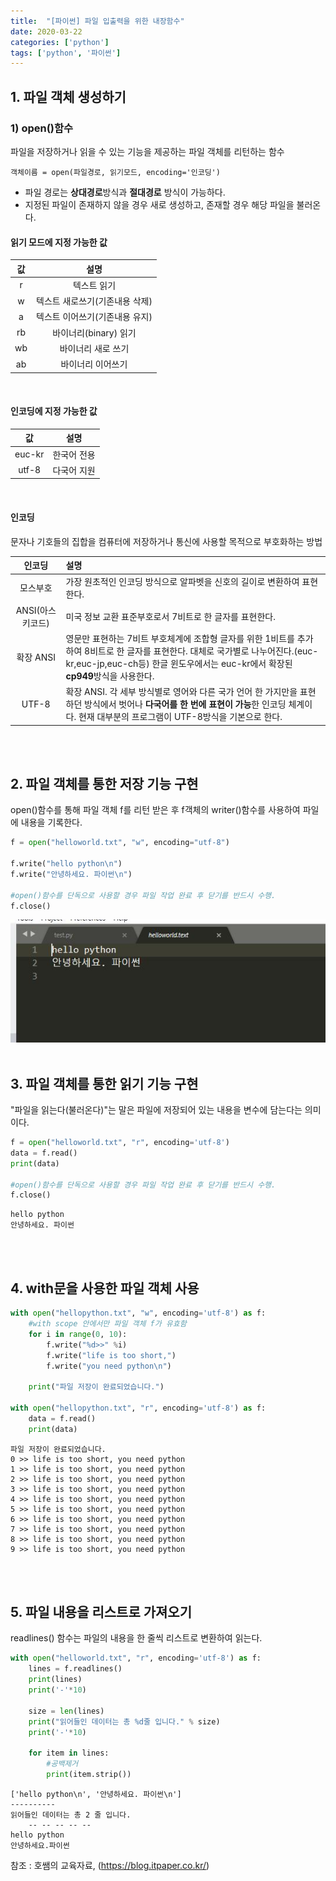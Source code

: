 ```yaml
---
title:  "[파이썬] 파일 입출력을 위한 내장함수"
date: 2020-03-22
categories: ['python']
tags: ['python', '파이썬']
---
```

## 1. 파일 객체 생성하기

### 1) open()함수

파일을 저장하거나 읽을 수 있는 기능을 제공하는 파일 객체를 리턴하는 함수

```
객체이름 = open(파일경로, 읽기모드, encoding='인코딩')
```

- 파일 경로는 **상대경로**방식과 **절대경로** 방식이 가능하다.
- 지정된 파일이 존재하지 않을 경우 새로 생성하고, 존재할 경우 해당 파일을 불러온다.

#### 읽기 모드에 지정 가능한 값

|값|설명|
|:--:|:--:|
|r| 텍스트 읽기|
|w|텍스트 새로쓰기(기존내용 삭제)|
|a|텍스트 이어쓰기(기존내용 유지)|
|rb|바이너리(binary) 읽기|
|wb|바이너리 새로 쓰기|
|ab|바이너리 이어쓰기|

<br>

#### **인코딩**에 지정 가능한 값

|값| 설명|
|:--:|:--:|
|euc-kr|한국어 전용|
|utf-8|다국어 지원|

<br>

#### 인코딩

문자나 기호들의 집합을 컴퓨터에 저장하거나 통신에 사용할 목적으로 부호화하는 방법

|인코딩| 설명|
|:--:|:--|
|모스부호| 가장 원초적인 인코딩 방식으로 알파벳을 신호의 길이로 변환하여 표현한다.|
|ANSI(아스키코드)|미국 정보 교환 표준부호로서 7비트로 한 글자를 표현한다.|
|확장 ANSI|영문만 표현하는 7비트 부호체계에 조합형 글자를 위한 1비트를 추가하여 8비트로 한 글자를 표현한다. 대체로 국가별로 나누어진다.(euc-kr,euc-jp,euc-ch등) 한글 윈도우에서는 euc-kr에서 확장된 **cp949**방식을 사용한다.|
|UTF-8|확장 ANSI. 각 세부 방식별로 영어와 다른 국가 언어 한 가지만을 표현하던 방식에서 벗어나 **다국어를 한 번에 표현이 가능**한 인코딩 체계이다. 현재 대부분의 프로그램이 UTF-8방식을 기본으로 한다.|

<br><br>

## 2. 파일 객체를 통한 저장 기능 구현

open()함수를 통해 파일 객체 f를 리턴 받은 후 f객체의 writer()함수를 사용하여 파일에 내용을 기록한다.

```python
f = open("helloworld.txt", "w", encoding="utf-8")

f.write("hello python\n")
f.write("안녕하세요. 파이썬\n")

#open()함수를 단독으로 사용할 경우 파일 작업 완료 후 닫기를 반드시 수행.
f.close()
```

![결과](/assets/Images/python/chapter15/1_helloworld_text.JPG)
<br><br>

## 3. 파일 객체를 통한 읽기 기능 구현

"파일을 읽는다(불러온다)"는 말은 파일에 저장되어 있는 내용을 변수에 담는다는 의미이다.

```python
f = open("helloworld.txt", "r", encoding='utf-8')
data = f.read()
print(data)

#open()함수를 단독으로 사용할 경우 파일 작업 완료 후 닫기를 반드시 수행.
f.close()
```
```
hello python
안녕하세요. 파이썬
```
<br><br>

## 4. with문을 사용한 파일 객체 사용

```python
with open("hellopython.txt", "w", encoding='utf-8') as f:
    #with scope 안에서만 파일 객체 f가 유효함
    for i in range(0, 10):
        f.write("%d>>" %i)
        f.write("life is too short,")
        f.write("you need python\n")

    print("파일 저장이 완료되었습니다.")

with open("hellopython.txt", "r", encoding='utf-8') as f:
    data = f.read()
    print(data)
```

```
파일 저장이 완료되었습니다.
0 >> life is too short, you need python
1 >> life is too short, you need python
2 >> life is too short, you need python
3 >> life is too short, you need python
4 >> life is too short, you need python
5 >> life is too short, you need python
6 >> life is too short, you need python
7 >> life is too short, you need python
8 >> life is too short, you need python
9 >> life is too short, you need python
```

<br><br>

## 5. 파일 내용을 리스트로 가져오기

readlines() 함수는 파일의 내용을 한 줄씩 리스트로 변환하여 읽는다.

```python
with open("helloworld.txt", "r", encoding='utf-8') as f:
    lines = f.readlines()
    print(lines)
    print('-'*10)

    size = len(lines)
    print("읽어들인 데이터는 총 %d줄 입니다." % size)
    print('-'*10)

    for item in lines:
        #공백제거
        print(item.strip())
```

```
['hello python\n', '안녕하세요. 파이썬\n']
----------
읽어들인 데이터는 총 2 줄 입니다.
    -- -- -- -- --
hello python
안녕하세요.파이썬
```

참조 : 호쌤의 교육자료, (<https://blog.itpaper.co.kr/>)